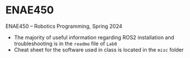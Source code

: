 # ENAE450
ENAE450 – Robotics Programming, Spring 2024

* The majority of useful information regarding ROS2 installation and troubleshooting is in the `readme` file of `Lab0`
* Cheat sheet for the software used in class is located in the `misc` folder

